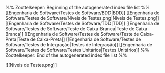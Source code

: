 %% Zoottelkeeper: Beginning of the autogenerated index file list  %%
 [[Engenharia de Software/Testes de Software/BDD|BDD]]
 [[Engenharia de Software/Testes de Software/Niveis de Testes.png|Niveis de Testes.png]]
 [[Engenharia de Software/Testes de Software/TDD|TDD]]
 [[Engenharia de Software/Testes de Software/Teste de Caixa-Branca|Teste de Caixa-Branca]]
 [[Engenharia de Software/Testes de Software/Teste de Caixa-Preta|Teste de Caixa-Preta]]
 [[Engenharia de Software/Testes de Software/Testes de Integração|Testes de Integração]]
 [[Engenharia de Software/Testes de Software/Testes Unitários|Testes Unitários]]
%% Zoottelkeeper: End of the autogenerated index file list  %%

![[Niveis de Testes.png]]

